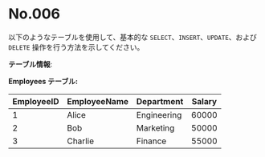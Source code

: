 # No.006

以下のようなテーブルを使用して、基本的な `SELECT`、`INSERT`、`UPDATE`、および `DELETE` 操作を行う方法を示してください。

**テーブル情報**:

**Employees テーブル:**

| EmployeeID | EmployeeName | Department | Salary |
|------------|--------------|------------|--------|
| 1          | Alice        | Engineering | 60000  |
| 2          | Bob          | Marketing   | 50000  |
| 3          | Charlie      | Finance     | 55000  |
